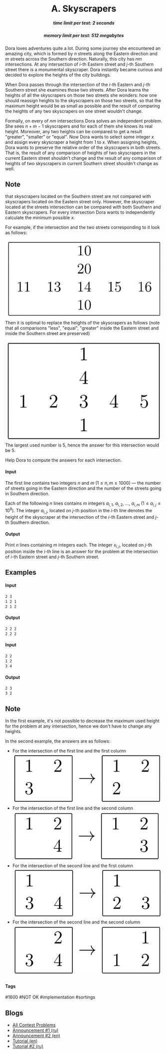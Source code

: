 <h1 style='text-align: center;'> A. Skyscrapers</h1>

<h5 style='text-align: center;'>time limit per test: 2 seconds</h5>
<h5 style='text-align: center;'>memory limit per test: 512 megabytes</h5>

Dora loves adventures quite a lot. During some journey she encountered an amazing city, which is formed by $n$ streets along the Eastern direction and $m$ streets across the Southern direction. Naturally, this city has $nm$ intersections. At any intersection of $i$-th Eastern street and $j$-th Southern street there is a monumental skyscraper. Dora instantly became curious and decided to explore the heights of the city buildings.

When Dora passes through the intersection of the $i$-th Eastern and $j$-th Southern street she examines those two streets. After Dora learns the heights of all the skyscrapers on those two streets she wonders: how one should reassign heights to the skyscrapers on those two streets, so that the maximum height would be as small as possible and the result of comparing the heights of any two skyscrapers on one street wouldn't change.

Formally, on every of $nm$ intersections Dora solves an independent problem. She sees $n + m - 1$ skyscrapers and for each of them she knows its real height. Moreover, any two heights can be compared to get a result "greater", "smaller" or "equal". Now Dora wants to select some integer $x$ and assign every skyscraper a height from $1$ to $x$. When assigning heights, Dora wants to preserve the relative order of the skyscrapers in both streets. That is, the result of any comparison of heights of two skyscrapers in the current Eastern street shouldn't change and the result of any comparison of heights of two skyscrapers in current Southern street shouldn't change as well. 
## Note

 that skyscrapers located on the Southern street are not compared with skyscrapers located on the Eastern street only. However, the skyscraper located at the streets intersection can be compared with both Southern and Eastern skyscrapers. For every intersection Dora wants to independently calculate the minimum possible $x$.

For example, if the intersection and the two streets corresponding to it look as follows:

 ![](images/989c65102d2ba8efde800b9784839e815153cddb.png) Then it is optimal to replace the heights of the skyscrapers as follows (note that all comparisons "less", "equal", "greater" inside the Eastern street and inside the Southern street are preserved)

 ![](images/5093e535ad0565585b1287e603f523e6eee7e3a4.png) The largest used number is $5$, hence the answer for this intersection would be $5$.

Help Dora to compute the answers for each intersection.

#### Input

The first line contains two integers $n$ and $m$ ($1 \le n, m \le 1000$) — the number of streets going in the Eastern direction and the number of the streets going in Southern direction.

Each of the following $n$ lines contains $m$ integers $a_{i,1}$, $a_{i,2}$, ..., $a_{i,m}$ ($1 \le a_{i,j} \le 10^9$). The integer $a_{i,j}$, located on $j$-th position in the $i$-th line denotes the height of the skyscraper at the intersection of the $i$-th Eastern street and $j$-th Southern direction.

#### Output

Print $n$ lines containing $m$ integers each. The integer $x_{i,j}$, located on $j$-th position inside the $i$-th line is an answer for the problem at the intersection of $i$-th Eastern street and $j$-th Southern street.

## Examples

#### Input


```text
2 3
1 2 1
2 1 2
```
#### Output


```text
2 2 2 
2 2 2 
```
#### Input


```text
2 2
1 2
3 4
```
#### Output


```text
2 3 
3 2 
```
## Note

In the first example, it's not possible to decrease the maximum used height for the problem at any intersection, hence we don't have to change any heights.

In the second example, the answers are as follows: 

* For the intersection of the first line and the first column ![](images/3edaa5f77b946260d03bde89f033caaa976b42a6.png)
* For the intersection of the first line and the second column ![](images/a9b68a61c7234de25f899f003e4bc626ca41b99c.png)
* For the intersection of the second line and the first column ![](images/d283a22432871f73f9f0e38965f41c8272ea2876.png)
* For the intersection of the second line and the second column ![](images/a97cd137a479bd21877eb66af1488e3fa351a38e.png)


#### Tags 

#1600 #NOT OK #implementation #sortings 

## Blogs
- [All Contest Problems](../Codeforces_Round_545_(Div._1).md)
- [Announcement #1 (ru)](../blogs/Announcement_1_(ru).md)
- [Announcement #2 (en)](../blogs/Announcement_2_(en).md)
- [Tutorial (en)](../blogs/Tutorial_(en).md)
- [Tutorial #2 (ru)](../blogs/Tutorial_2_(ru).md)

